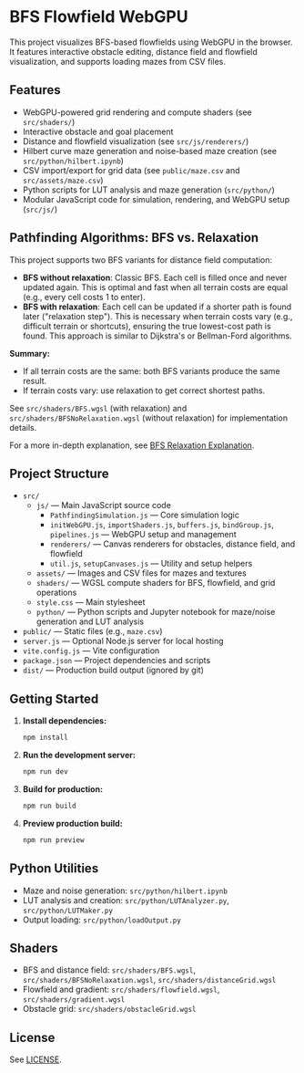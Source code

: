 # BFS Flowfield WebGPU

This project visualizes BFS-based flowfields using WebGPU in the browser. It features interactive obstacle editing, distance field and flowfield visualization, and supports loading mazes from CSV files.

## Features

- WebGPU-powered grid rendering and compute shaders (see `src/shaders/`)
- Interactive obstacle and goal placement
- Distance and flowfield visualization (see `src/js/renderers/`)
- Hilbert curve maze generation and noise-based maze creation (see `src/python/hilbert.ipynb`)
- CSV import/export for grid data (see `public/maze.csv` and `src/assets/maze.csv`)
- Python scripts for LUT analysis and maze generation (`src/python/`)
- Modular JavaScript code for simulation, rendering, and WebGPU setup (`src/js/`)

## Pathfinding Algorithms: BFS vs. Relaxation

This project supports two BFS variants for distance field computation:

- **BFS without relaxation**: Classic BFS. Each cell is filled once and never updated again. This is optimal and fast when all terrain costs are equal (e.g., every cell costs 1 to enter).
- **BFS with relaxation**: Each cell can be updated if a shorter path is found later ("relaxation step"). This is necessary when terrain costs vary (e.g., difficult terrain or shortcuts), ensuring the true lowest-cost path is found. This approach is similar to Dijkstra's or Bellman-Ford algorithms.

**Summary:**
- If all terrain costs are the same: both BFS variants produce the same result.
- If terrain costs vary: use relaxation to get correct shortest paths.

See `src/shaders/BFS.wgsl` (with relaxation) and `src/shaders/BFSNoRelaxation.wgsl` (without relaxation) for implementation details.

For a more in-depth explanation, see [BFS Relaxation Explanation](bfs_relaxation_explanation.md).

## Project Structure

- `src/`
  - `js/` — Main JavaScript source code
    - `PathfindingSimulation.js` — Core simulation logic
    - `initWebGPU.js`, `importShaders.js`, `buffers.js`, `bindGroup.js`, `pipelines.js` — WebGPU setup and management
    - `renderers/` — Canvas renderers for obstacles, distance field, and flowfield
    - `util.js`, `setupCanvases.js` — Utility and setup helpers
  - `assets/` — Images and CSV files for mazes and textures
  - `shaders/` — WGSL compute shaders for BFS, flowfield, and grid operations
  - `style.css` — Main stylesheet
  - `python/` — Python scripts and Jupyter notebook for maze/noise generation and LUT analysis
- `public/` — Static files (e.g., `maze.csv`)
- `server.js` — Optional Node.js server for local hosting
- `vite.config.js` — Vite configuration
- `package.json` — Project dependencies and scripts
- `dist/` — Production build output (ignored by git)

## Getting Started

1. **Install dependencies:**
   ```sh
   npm install
   ```

2. **Run the development server:**
   ```sh
   npm run dev
   ```

3. **Build for production:**
   ```sh
   npm run build
   ```

4. **Preview production build:**
   ```sh
   npm run preview
   ```

## Python Utilities

- Maze and noise generation: `src/python/hilbert.ipynb`
- LUT analysis and creation: `src/python/LUTAnalyzer.py`, `src/python/LUTMaker.py`
- Output loading: `src/python/loadOutput.py`

## Shaders

- BFS and distance field: `src/shaders/BFS.wgsl`, `src/shaders/BFSNoRelaxation.wgsl`, `src/shaders/distanceGrid.wgsl`
- Flowfield and gradient: `src/shaders/flowfield.wgsl`, `src/shaders/gradient.wgsl`
- Obstacle grid: `src/shaders/obstacleGrid.wgsl`

## License

See [LICENSE](LICENSE).
